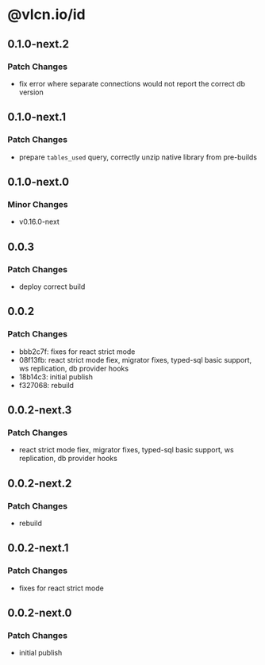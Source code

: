 # @vlcn.io/id

## 0.1.0-next.2

### Patch Changes

- fix error where separate connections would not report the correct db version

## 0.1.0-next.1

### Patch Changes

- prepare `tables_used` query, correctly unzip native library from pre-builds

## 0.1.0-next.0

### Minor Changes

- v0.16.0-next

## 0.0.3

### Patch Changes

- deploy correct build

## 0.0.2

### Patch Changes

- bbb2c7f: fixes for react strict mode
- 08f13fb: react strict mode fiex, migrator fixes, typed-sql basic support, ws replication, db provider hooks
- 18b14c3: initial publish
- f327068: rebuild

## 0.0.2-next.3

### Patch Changes

- react strict mode fiex, migrator fixes, typed-sql basic support, ws replication, db provider hooks

## 0.0.2-next.2

### Patch Changes

- rebuild

## 0.0.2-next.1

### Patch Changes

- fixes for react strict mode

## 0.0.2-next.0

### Patch Changes

- initial publish
